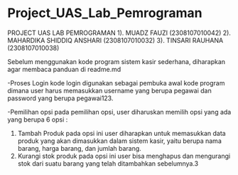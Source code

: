 # Project_UAS_Lab_Pemrograman
PROJECT UAS LAB PEMROGRAMAN
1). MUADZ FAUZI (2308107010042)
2). MAHARDIKA SHIDDIQ ANSHARI (2308107010032)
3). TINSARI RAUHANA (2308107010038)

Sebelum menggunakan kode program sistem kasir sederhana, diharapkan agar membaca panduan di readme.md

-Proses Login
kode login digunakan sebagai pembuka awal kode program dimana user harus memasukkan username yang berupa pegawai dan password yang berupa pegawai123.

-Pemilihan opsi
pada pemilihan opsi, user diharuskan memilih opsi yang ada yang berupa 6 opsi :
1. Tambah Produk
   pada opsi ini user diharapkan untuk memasukkan data produk yang akan dimasukkan dalam sistem kasir, yaitu berupa nama barang, harga barang, dan jumlah barang.
2. Kurangi stok produk
   pada opsi ini user bisa menghapus dan mengurangi stok dari suatu barang yang telah ditambahkan sebelumnya.3
   
